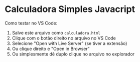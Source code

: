 # Calculadora Simples Javacript

Como testar no VS Code:
            <ol>
                <li>Salve este arquivo como <code>calculadora.html</code></li>
                <li>Clique com o botão direito no arquivo no VS Code</li>
                <li>Selecione "Open with Live Server" (se tiver a extensão)</li>
                <li>Ou clique direito e "Open in Browser"</li>
                <li>Ou simplesmente dê duplo clique no arquivo no explorador</li>
            </ol>
